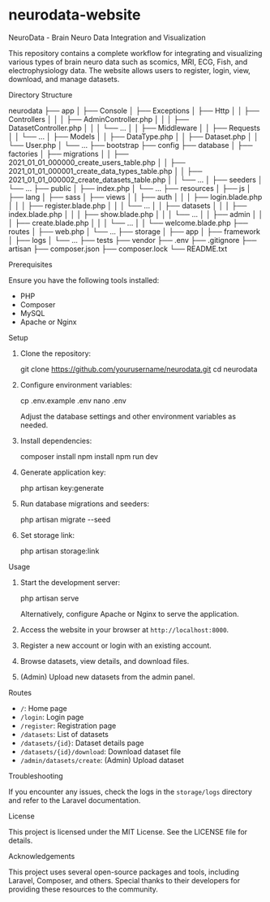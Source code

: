 # neurodata-website

NeuroData - Brain Neuro Data Integration and Visualization

This repository contains a complete workflow for integrating and visualizing various types of brain neuro data such as scomics, MRI, ECG, Fish, and electrophysiology data. The website allows users to register, login, view, download, and manage datasets.

Directory Structure

neurodata
├── app
│   ├── Console
│   ├── Exceptions
│   ├── Http
│   │   ├── Controllers
│   │   │   ├── AdminController.php
│   │   │   ├── DatasetController.php
│   │   │   └── ...
│   │   ├── Middleware
│   │   ├── Requests
│   │   └── ...
│   ├── Models
│   │   ├── DataType.php
│   │   ├── Dataset.php
│   │   └── User.php
│   └── ...
├── bootstrap
├── config
├── database
│   ├── factories
│   ├── migrations
│   │   ├── 2021_01_01_000000_create_users_table.php
│   │   ├── 2021_01_01_000001_create_data_types_table.php
│   │   ├── 2021_01_01_000002_create_datasets_table.php
│   │   └── ...
│   ├── seeders
│   └── ...
├── public
│   ├── index.php
│   └── ...
├── resources
│   ├── js
│   ├── lang
│   ├── sass
│   ├── views
│   │   ├── auth
│   │   │   ├── login.blade.php
│   │   │   ├── register.blade.php
│   │   │   └── ...
│   │   ├── datasets
│   │   │   ├── index.blade.php
│   │   │   ├── show.blade.php
│   │   │   └── ...
│   │   ├── admin
│   │   │   ├── create.blade.php
│   │   │   └── ...
│   │   └── welcome.blade.php
├── routes
│   ├── web.php
│   └── ...
├── storage
│   ├── app
│   ├── framework
│   ├── logs
│   └── ...
├── tests
├── vendor
├── .env
├── .gitignore
├── artisan
├── composer.json
├── composer.lock
└── README.txt

Prerequisites

Ensure you have the following tools installed:

- PHP
- Composer
- MySQL
- Apache or Nginx

Setup

1. Clone the repository:

    git clone https://github.com/yourusername/neurodata.git
    cd neurodata

2. Configure environment variables:

    cp .env.example .env
    nano .env

    Adjust the database settings and other environment variables as needed.

3. Install dependencies:

    composer install
    npm install
    npm run dev

4. Generate application key:

    php artisan key:generate

5. Run database migrations and seeders:

    php artisan migrate --seed

6. Set storage link:

    php artisan storage:link

Usage

1. Start the development server:

    php artisan serve

    Alternatively, configure Apache or Nginx to serve the application.

2. Access the website in your browser at `http://localhost:8000`.

3. Register a new account or login with an existing account.

4. Browse datasets, view details, and download files.

5. (Admin) Upload new datasets from the admin panel.

Routes

- `/`: Home page
- `/login`: Login page
- `/register`: Registration page
- `/datasets`: List of datasets
- `/datasets/{id}`: Dataset details page
- `/datasets/{id}/download`: Download dataset file
- `/admin/datasets/create`: (Admin) Upload dataset

Troubleshooting

If you encounter any issues, check the logs in the `storage/logs` directory and refer to the Laravel documentation.

License

This project is licensed under the MIT License. See the LICENSE file for details.

Acknowledgements

This project uses several open-source packages and tools, including Laravel, Composer, and others. Special thanks to their developers for providing these resources to the community.
